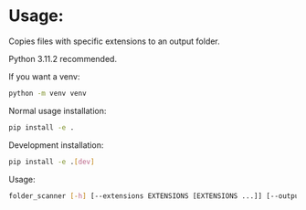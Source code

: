 # Usage:
Copies files with specific extensions to an output folder.

Python 3.11.2 recommended.

If you want a venv:  
```bash
python -m venv venv
```

Normal usage installation:  
```bash
pip install -e .
```

Development installation:  
```bash
pip install -e .[dev]
```

Usage:  
```bash
folder_scanner [-h] [--extensions EXTENSIONS [EXTENSIONS ...]] [--output OUTPUT] path
```
